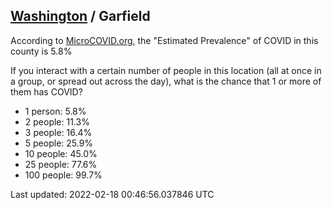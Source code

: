 
## [Washington](/united-states/washington) / Garfield

According to [MicroCOVID.org](http://microcovid.org),
the "Estimated Prevalence" of COVID in this county is 5.8%

If you interact with a certain number of people in this location
(all at once in a group, or spread out across the day), what is the chance that
1 or more of them has COVID?

- 1 person: 5.8%
- 2 people: 11.3%
- 3 people: 16.4%
- 5 people: 25.9%
- 10 people: 45.0%
- 25 people: 77.6%
- 100 people: 99.7%

Last updated: 2022-02-18 00:46:56.037846 UTC
